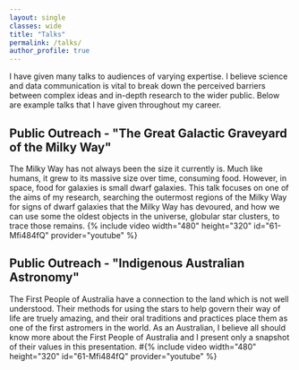 ```yaml
---
layout: single
classes: wide
title: "Talks"
permalink: /talks/
author_profile: true
---
```

I have given many talks to audiences of varying expertise. I believe science and data communication is vital to break down the perceived barriers between complex ideas and in-depth research to the wider public. Below are example talks that I have given throughout my career. 

## Public Outreach - "The Great Galactic Graveyard of the Milky Way"
The Milky Way has not always been the size it currently is. Much like humans, it grew to its massive size over time, consuming food. However, in space, food for galaxies is small dwarf galaxies. This talk focuses on one of the aims of my research, searching the outermost regions of the Milky Way for signs of dwarf galaxies that the Milky Way has devoured, and how we can use some the oldest objects in the universe, globular star clusters, to trace those remains.
{% include video width="480" height="320" id="61-Mfi484fQ" provider="youtube" %}


## Public Outreach - "Indigenous Australian Astronomy"
The First People of Australia have a connection to the land which is not well understood. Their methods for using the stars to help govern their way of life are truely amazing, and their oral traditions and practices place them as one of the first astromers in the world. As an Australian, I believe all should know more about the First People of Australia and I present only a snapshot of their values in this presentation. 
#{% include video width="480" height="320" id="61-Mfi484fQ" provider="youtube" %}
